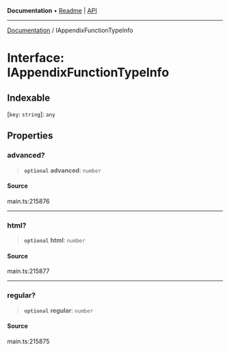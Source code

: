 **Documentation** • [Readme](../README.md) \| [API](../globals.md)

***

[Documentation](../README.md) / IAppendixFunctionTypeInfo

# Interface: IAppendixFunctionTypeInfo

## Indexable

 \[`key`: `string`\]: `any`

## Properties

### advanced?

> **`optional`** **advanced**: `number`

#### Source

main.ts:215876

***

### html?

> **`optional`** **html**: `number`

#### Source

main.ts:215877

***

### regular?

> **`optional`** **regular**: `number`

#### Source

main.ts:215875
